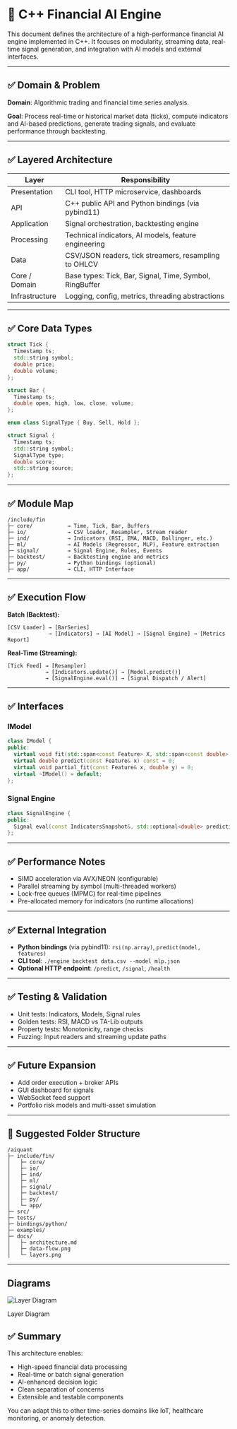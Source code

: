 # **🧠 C++ Financial AI Engine**

This document defines the architecture of a high-performance financial AI engine implemented in C++. It focuses on modularity, streaming data, real-time signal generation, and integration with AI models and external interfaces.

---

## **✅ Domain & Problem**

**Domain**: Algorithmic trading and financial time series analysis.

**Goal**: Process real-time or historical market data (ticks), compute indicators and AI-based predictions, generate trading signals, and evaluate performance through backtesting.

---

## **✅ Layered Architecture**

| Layer | Responsibility |
| --- | --- |
| Presentation | CLI tool, HTTP microservice, dashboards |
| API | C++ public API and Python bindings (via pybind11) |
| Application | Signal orchestration, backtesting engine |
| Processing | Technical indicators, AI models, feature engineering |
| Data | CSV/JSON readers, tick streamers, resampling to OHLCV |
| Core / Domain | Base types: Tick, Bar, Signal, Time, Symbol, RingBuffer |
| Infrastructure | Logging, config, metrics, threading abstractions |

---

## **✅ Core Data Types**

```cpp
struct Tick {
  Timestamp ts;
  std::string symbol;
  double price;
  double volume;
};

struct Bar {
  Timestamp ts;
  double open, high, low, close, volume;
};

enum class SignalType { Buy, Sell, Hold };

struct Signal {
  Timestamp ts;
  std::string symbol;
  SignalType type;
  double score;
  std::string source;
};

```

---

## **✅ Module Map**

```
/include/fin
├─ core/           → Time, Tick, Bar, Buffers
├─ io/             → CSV loader, Resampler, Stream reader
├─ ind/            → Indicators (RSI, EMA, MACD, Bollinger, etc.)
├─ ml/             → AI Models (Regressor, MLP), Feature extraction
├─ signal/         → Signal Engine, Rules, Events
├─ backtest/       → Backtesting engine and metrics
├─ py/             → Python bindings (optional)
├─ app/            → CLI, HTTP Interface

```

---

## **✅ Execution Flow**

**Batch (Backtest):**

```
[CSV Loader] → [BarSeries]
             → [Indicators] → [AI Model] → [Signal Engine] → [Metrics Report]
```

**Real-Time (Streaming):**

```
[Tick Feed] → [Resampler]
            → [Indicators.update()] → [Model.predict()]
            → [SignalEngine.eval()] → [Signal Dispatch / Alert]
```

---

## **✅ Interfaces**

### **IModel**

```cpp
class IModel {
public:
  virtual void fit(std::span<const Feature> X, std::span<const double> y) = 0;
  virtual double predict(const Feature& x) const = 0;
  virtual void partial_fit(const Feature& x, double y) = 0;
  virtual ~IModel() = default;
};
```

### **Signal Engine**

```cpp
class SignalEngine {
public:
  Signal eval(const IndicatorsSnapshot&, std::optional<double> prediction);
};
```

---

## **✅ Performance Notes**

- SIMD acceleration via AVX/NEON (configurable)
- Parallel streaming by symbol (multi-threaded workers)
- Lock-free queues (MPMC) for real-time pipelines
- Pre-allocated memory for indicators (no runtime allocations)

---

## **✅ External Integration**

- **Python bindings** (via pybind11): `rsi(np.array)`, `predict(model, features)`
- **CLI tool**: `./engine backtest data.csv --model mlp.json`
- **Optional HTTP endpoint**: `/predict`, `/signal`, `/health`

---

## **✅ Testing & Validation**

- Unit tests: Indicators, Models, Signal rules
- Golden tests: RSI, MACD vs TA-Lib outputs
- Property tests: Monotonicity, range checks
- Fuzzing: Input readers and streaming update paths

---

## **✅ Future Expansion**

- Add order execution + broker APIs
- GUI dashboard for signals
- WebSocket feed support
- Portfolio risk models and multi-asset simulation

---

## **📁 Suggested Folder Structure**

```
/aiquant
├─ include/fin/
│   ├─ core/
│   ├─ io/
│   ├─ ind/
│   ├─ ml/
│   ├─ signal/
│   ├─ backtest/
│   ├─ py/
│   └─ app/
├─ src/
├─ tests/
├─ bindings/python/
├─ examples/
├─ docs/
│   ├─ architecture.md
│   ├─ data-flow.png
│   └─ layers.png

```

---

## Diagrams

![Layer Diagram](attachment:d300cb3c-e083-4ae8-977e-ba54fa4f8b63:layers.png)

Layer Diagram

## **✅ Summary**

This architecture enables:

- High-speed financial data processing
- Real-time or batch signal generation
- AI-enhanced decision logic
- Clean separation of concerns
- Extensible and testable components

You can adapt this to other time-series domains like IoT, healthcare monitoring, or anomaly detection.
